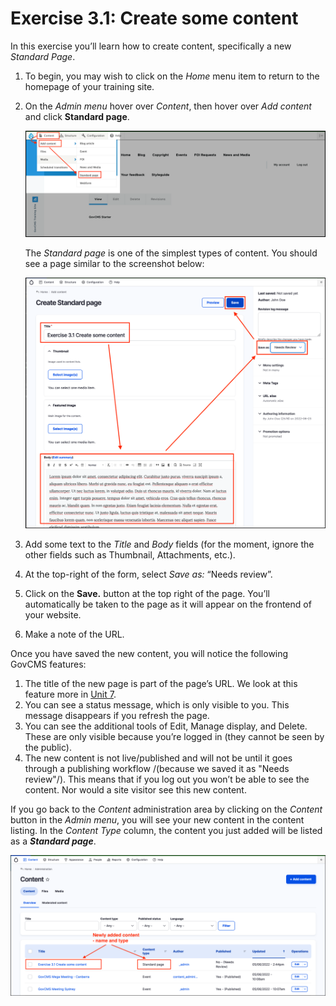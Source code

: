 # Exercise 3.1: Create some content

In this exercise you’ll learn how to create content, specifically a new _Standard Page_. 

1. To begin, you may wish to click on the _Home_ menu item to return to the homepage of your training site.
2. On the _Admin menu_ hover over _Content_, then hover over _Add content_  and click **Standard page**. 

    ![](../.gitbook/assets/Ex-3-1-Add-Content-1.png)
    
    The _Standard page_ is one of the simplest types of content. You should see a page similar to the screenshot below:

    ![](../.gitbook/assets/Ex-3-1-Add-Content-2.png)
    
3. Add some text to the _Title_ and _Body_ fields \(for the moment, ignore the other fields such as Thumbnail, Attachments, etc.\).
5. At the top-right of the form, select _Save as:_ “Needs review”.
6. Click on the **Save.** button at the top right of the page. You’ll automatically be taken to the page as it will appear on the frontend of your website.
7. Make a note of the URL.

Once you have saved the new content, you will notice the following GovCMS features:

1. The title of the new page is part of the page’s URL. We look at this feature more in [Unit 7](https://salsa-digital.gitbook.io/govcms-content-administration/unit-7-managing-url-aliases-and-redirects/managing-url-aliases-and-redirects).
2. You can see a status message, which is only visible to you. This message disappears if you refresh the page.
3. You can see the additional tools of Edit, Manage display, and Delete. These are only visible because you’re logged in \(they cannot be seen by the public\).
4. The new content is not live/published and will not be until it goes through a publishing workflow /(because we saved it as "Needs review"/). This means that if you log out you won’t be able to see the content. Nor would a site visitor see this new content.

If you go back to the _Content_ administration area by clicking on the _Content_ button in the _Admin menu_, you will see your new content in the content listing. In the _Content Type_ column, the content you just added will be listed as a **_Standard page_**.

![](../.gitbook/assets/Ex-3-1-Add-Content-3.png)
